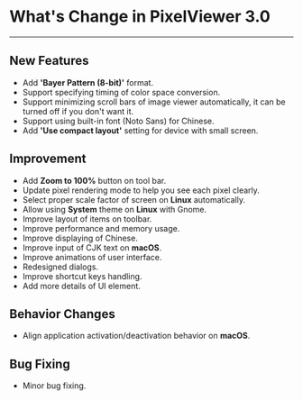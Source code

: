 ﻿# What's Change in PixelViewer 3.0
 ---

## New Features
+ Add **'Bayer Pattern (8-bit)'** format.
+ Support specifying timing of color space conversion.
+ Support minimizing scroll bars of image viewer automatically, it can be turned off if you don't want it.
+ Support using built-in font (Noto Sans) for Chinese.
+ Add **'Use compact layout'** setting for device with small screen.

## Improvement
+ Add **Zoom to 100%** button on tool bar.
+ Update pixel rendering mode to help you see each pixel clearly.
+ Select proper scale factor of screen on **Linux** automatically.
+ Allow using **System** theme on **Linux** with Gnome.
+ Improve layout of items on toolbar.
+ Improve performance and memory usage.
+ Improve displaying of Chinese.
+ Improve input of CJK text on **macOS**.
+ Improve animations of user interface.
+ Redesigned dialogs.
+ Improve shortcut keys handling.
+ Add more details of UI element.

## Behavior Changes
+ Align application activation/deactivation behavior on **macOS**.

## Bug Fixing
+ Minor bug fixing.